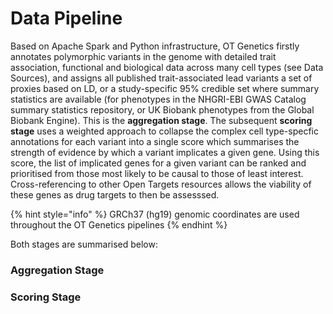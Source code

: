 # Data Pipeline

Based on Apache Spark and Python infrastructure, OT Genetics firstly annotates polymorphic variants in the genome with detailed trait association, functional and biological data across many cell types \(see Data Sources\), and assigns all published trait-associated lead variants a set of proxies based on LD, or a study-specific 95% credible set where summary statistics are available \(for phenotypes in the NHGRI-EBI GWAS Catalog summary statistics repository, or UK Biobank phenotypes from the Global Biobank Engine\).  This is the **aggregation stage**.  The subsequent **scoring stage** uses a weighted approach to collapse the complex cell type-specfic annotations for each variant into a single score which summarises the strength of evidence by which a variant implicates a given gene.  Using this score, the list of implicated genes for a given variant can be ranked and prioritised from those most likely to be causal to those of least interest.  Cross-referencing to other Open Targets resources allows the viability of these genes as drug targets to then be assesssed.  

{% hint style="info" %}
GRCh37 \(hg19\) genomic coordinates are used throughout the OT Genetics pipelines
{% endhint %}

Both stages are summarised below:

### Aggregation Stage

### Scoring Stage

